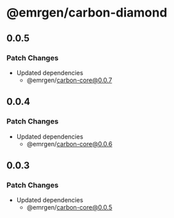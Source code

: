 # @emrgen/carbon-diamond

## 0.0.5

### Patch Changes

- Updated dependencies
  - @emrgen/carbon-core@0.0.7

## 0.0.4

### Patch Changes

- Updated dependencies
  - @emrgen/carbon-core@0.0.6

## 0.0.3

### Patch Changes

- Updated dependencies
  - @emrgen/carbon-core@0.0.5
